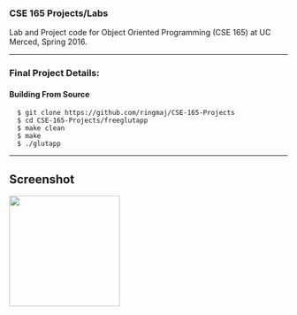 ### CSE 165 Projects/Labs


Lab and Project code for Object Oriented Programming (CSE 165) at UC Merced, Spring 2016.

------

### Final Project Details:

#### Building From Source

```
  $ git clone https://github.com/ringmaj/CSE-165-Projects
  $ cd CSE-165-Projects/freeglutapp
  $ make clean
  $ make
  $ ./glutapp
```
------



## Screenshot

<img src="https://raw.githubusercontent.com/ringmaj/CSE-165-Projects/master/Screenshots/1.png" width="200">

